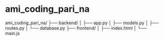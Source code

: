 # ami_coding_pari_na

ami_coding_pari_na/
├── backend/
│   ├── app.py
│   ├── models.py
│   ├── routes.py
│   └── database.py
├── frontend/
│   ├── index.html
│   └── main.js

